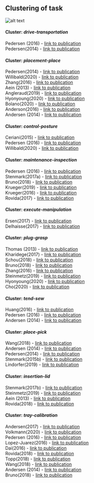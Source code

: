 ## Clustering of task
![alt text](https://github.com/teiband/industrial-skill-review/blob/main/data/out/task/kmeans10task.png?raw=true)

#### Cluster: *drive-transportation*
Pedersen (2016) - [link to publication](https://www.sciencedirect.com/science/article/abs/pii/S0736584515000575 )<br />
Pedersen(2014) - [link to publication](https://ieeexplore.ieee.org/document/6943203)<br />
#### Cluster: *placement-place*
Pedersen(2014) - [link to publication](https://ieeexplore.ieee.org/document/6943203)<br />
Willibald(2020) - [link to publication](https://ieeexplore.ieee.org/document/9341212)<br />
Zhang(2016) - [link to publication](https://ieeexplore.ieee.org/document/7606936)<br />
Aein (2013) - [link to publication](https://ieeexplore.ieee.org/stamp/stamp.jsp?tp=&arnumber=6697011)<br />
Angleraud(2019) - [link to publication](https://www.degruyter.com/document/doi/10.1515/pjbr-2019-0025/html)<br />
Hyonyoung(2020) - [link to publication](https://ieeexplore.ieee.org/stamp/stamp.jsp?tp=&arnumber=9289373)<br />
Bolano(2020) - [link to publication](https://ieeexplore.ieee.org/stamp/stamp.jsp?tp=&arnumber=9144806)<br />
Anderson(2016) - [link to publication](https://ieeexplore.ieee.org/stamp/stamp.jsp?tp=&arnumber=7559145)<br />
Andersen (2014) - [link to publication](https://ieeexplore.ieee.org/abstract/document/6840115)<br />
#### Cluster: *control-posture*
Ceriani(2015) - [link to publication](https://ieeexplore.ieee.org/document/7102768)<br />
Pedersen (2016) - [link to publication](https://www.sciencedirect.com/science/article/abs/pii/S0736584515000575 )<br />
Willibald(2020) - [link to publication](https://ieeexplore.ieee.org/document/9341212)<br />
#### Cluster: *maintenance-inspection*
Pedersen (2016) - [link to publication](https://www.sciencedirect.com/science/article/abs/pii/S0736584515000575 )<br />
Stenmark(2017a) - [link to publication](https://dl.acm.org/doi/pdf/10.1145/2909824.3020227)<br />
Bruno(2018) - [link to publication](https://link.springer.com/article/10.1007/s00170-018-2400-4)<br />
Krueger(2019) - [link to publication](https://www.sciencedirect.com/science/article/abs/pii/S0736584517304465)<br />
Krueger(2016) - [link to publication](https://ieeexplore.ieee.org/document/7440782)<br />
Rovida(2017) - [link to publication](https://link.springer.com/chapter/10.1007%2F978-3-319-54927-9_4)<br />
#### Cluster: *execute-manipulation*
Ersen(2017) - [link to publication](https://ieeexplore.ieee.org/document/7894169)<br />
Delhaisse(2017) - [link to publication](https://ieeexplore.ieee.org/document/7966379)<br />
#### Cluster: *plug-grasp*
Thomas (2013) - [link to publication](https://arxiv.org/ftp/arxiv/papers/1409/1409.6601.pdf)<br />
Kharidege(2017) - [link to publication](https://link.springer.com/article/10.1007%2Fs00170-017-0726-y)<br />
Schou(2018) - [link to publication](https://www.sciencedirect.com/science/article/abs/pii/S0736584516301910)<br />
Bruno(2018) - [link to publication](https://link.springer.com/article/10.1007/s00170-018-2400-4)<br />
Zhang(2016) - [link to publication](https://ieeexplore.ieee.org/document/7606936)<br />
Steinmetz(2019) - [link to publication](https://ieeexplore.ieee.org/document/8763979)<br />
Hyonyoung(2020) - [link to publication](https://ieeexplore.ieee.org/stamp/stamp.jsp?tp=&arnumber=9289373)<br />
Cho(2020) - [link to publication](https://www.mdpi.com/2076-3417/10/8/2719)<br />
#### Cluster: *tend-sew*
Huang(2016) - [link to publication](https://ieeexplore.ieee.org/document/7759136)<br />
Pedersen (2016) - [link to publication](https://www.sciencedirect.com/science/article/abs/pii/S0736584515000575 )<br />
Andersen (2014) - [link to publication](https://ieeexplore.ieee.org/abstract/document/6840115)<br />
#### Cluster: *place-pick*
Wang(2018) - [link to publication](https://ieeexplore.ieee.org/document/8263146)<br />
Andersen (2014) - [link to publication](https://ieeexplore.ieee.org/abstract/document/6840115)<br />
Pedersen(2014) - [link to publication](https://ieeexplore.ieee.org/document/6943203)<br />
Stenmark(2015b) - [link to publication](http://ceur-ws.org/Vol-1540/paper_05.pdf)<br />
Lindorfer(2019) - [link to publication](https://ieeexplore.ieee.org/document/8972318)<br />
#### Cluster: *insertion-lid*
Stenmark(2017b) - [link to publication](https://www.aaai.org/ocs/index.php/FSS/FSS17/paper/viewFile/16021/15290)<br />
Steinmetz(2019) - [link to publication](https://ieeexplore.ieee.org/document/8763979)<br />
Aein (2013) - [link to publication](https://ieeexplore.ieee.org/stamp/stamp.jsp?tp=&arnumber=6697011)<br />
Rovida(2018) - [link to publication](https://ieeexplore.ieee.org/document/8594319)<br />
#### Cluster: *tray-calibration*
Andersen(2017) - [link to publication](https://www.sciencedirect.com/science/article/pii/S2351978917304171?via%3Dihub)<br />
Volkmann(2020) - [link to publication](https://www.sciencedirect.com/science/article/pii/S2351978920319144?via%3Dihub)<br />
Pedersen (2016) - [link to publication](https://www.sciencedirect.com/science/article/abs/pii/S0736584515000575 )<br />
Lopez-Juarez(2016) - [link to publication](https://ieeexplore.ieee.org/stamp/stamp.jsp?tp=&arnumber=7778517)<br />
Dai(2016) - [link to publication](https://ieeexplore.ieee.org/document/7559116)<br />
Rovida(2018) - [link to publication](https://ieeexplore.ieee.org/document/8594319)<br />
Topp(2018) - [link to publication](https://ieeexplore.ieee.org/document/8593566)<br />
Wang(2018) - [link to publication](https://ieeexplore.ieee.org/document/8263146)<br />
Andersen (2014) - [link to publication](https://ieeexplore.ieee.org/abstract/document/6840115)<br />
Bruno(2018) - [link to publication](https://link.springer.com/article/10.1007/s00170-018-2400-4)<br />
